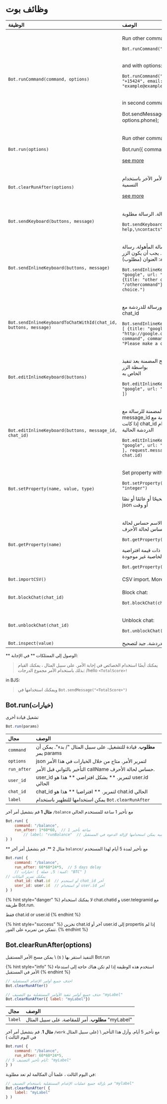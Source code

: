 # وظائف بوت

<table>
  <thead>
    <tr>
      <th style="text-align:left">الوظيفة</th>
      <th style="text-align:left">الوصف</th>
    </tr>
  </thead>
  <tbody>
    <tr>
      <td style="text-align:left"><code>Bot.runCommand(command, options)</code>
      </td>
      <td style="text-align:left">
        <p>Run other command</p>
        <p><code>Bot.runCommand(&quot;/contact&quot;)</code>
        </p>
        <p>
          <br />and with options:</p>
        <p><code>Bot.runCommand(&quot;/contact&quot;, {phone: &quot;+15424&quot;, email: &quot;example@example.com&quot;})</code>
        </p>
        <p>
          <br />in second command /contact:</p>
        <p>Bot.sendMessage(&quot;Phone is:&quot; + options.phone);</p>
      </td>
    </tr>
    <tr>
      <td style="text-align:left"><code>Bot.run(options)</code>
      </td>
      <td style="text-align:left">
        <p>Run other command</p>
        <p>Bot.run({ command: &quot;/contact&quot; })</p>
        <p></p>
        <p><a href="https://help.bots.business/scenarios-and-bjs/bot-functions#bot-run-options">see more</a>
        </p>
      </td>
    </tr>
    <tr>
      <td style="text-align:left"><code>Bot.clearRunAfter(options)</code>
      </td>
      <td style="text-align:left">
        <p>امسح الأمر الآخر باستخدام run_after حسب التسمية</p>
        <p></p>
        <p><a href="https://help.bots.business/scenarios-and-bjs/bot-functions#bot-clearrunafter-options">see more</a>
        </p>
      </td>
    </tr>
    <tr>
      <td style="text-align:left"><code>Bot.sendKeyboard(buttons, message)</code>
      </td>
      <td style="text-align:left">
        <p>إرسال لوحة المفاتيح والرسالة.  الرسالة مطلوبة</p>
        <p></p>
        <p><code>Bot.sendKeyboard(&quot;about, help,\ncontacts&quot;, &quot;send keyboard now&quot;)</code>
        </p>
      </td>
    </tr>
    <tr>
      <td style="text-align:left"><code>Bot.sendInlineKeyboard(buttons, message)</code>
      </td>
      <td style="text-align:left">
        <p>إرسال لوحة المفاتيح والرسالة المأهولة. رسالة مطلوبة. أزرار هي صفيف. يجب أن يكون الزر حقول نصية: العنوان (مطلوب) url  أمر او.</p>
        <p></p>
        <p><code>Bot.sendInlineKeyboard([ {title: &quot;google&quot;, url: &quot;http://google.com&quot; }, {title: &quot;other command&quot;, command: &quot;/othercommand&quot;} ], &quot;Please make a choice.&quot;)</code>
        </p>
      </td>
    </tr>
    <tr>
      <td style="text-align:left"><code>Bot.sendInlineKeyboardToChatWithId(chat_id, buttons, message)</code>
      </td>
      <td style="text-align:left">
        <p>أرسل لوحة مفاتيح مضمّنة ورسالة للدردشة مع chat_id</p>
        <p></p>
        <p><code>Bot.sendInlineKeyboard(&apos;852378745487&apos;, [ {title: &quot;google&quot;, url: &quot;http://google.com&quot; }, {title: &quot;other command&quot;, command: &quot;/othercommand&quot;} ], &quot;Please make a choice.&quot;)</code>
        </p>
      </td>
    </tr>
    <tr>
      <td style="text-align:left"><code>Bot.editInlineKeyboard(buttons)</code>
      </td>
      <td style="text-align:left">
        <p>تحرير موجود لوحة المفاتيح المضمنة بعد تنفيذ الأمر الذي تم استدعاؤه
           بواسطة الزر الخاص به</p>
        <p></p>
        <p><code>Bot.editInlineKeyboard([ {title: &quot;google&quot;, url: &quot;http://google.com&quot; } ])</code>
        </p>
      </td>
    </tr>
    <tr>
      <td style="text-align:left"><code>Bot.editInlineKeyboard(buttons, message_id, chat_id)</code>
      </td>
      <td style="text-align:left">
        <p>تحرير موجود لوحة المفاتيح المضمنة للرسالة مع message_id في الدردشة مع
           chat_id.  إذا كانت chat_id فارغة ، فسيتم استخدام الدردشة الحالية</p>
        <p></p>
        <p><code>Bot.editInlineKeyboard([ {title: &quot;google&quot;, url: &quot;http://google.com&quot; } ], request.message.message_id, chat.id)</code>
        </p>
      </td>
    </tr>
    <tr>
      <td style="text-align:left"><code>Bot.setProperty(name, value, type)</code>
      </td>
      <td style="text-align:left">
        <p>Set property with name for bot</p>
        <p></p>
        <p><code>Bot.setProperty(&quot;TotalScore&quot;, 100, &quot;integer&quot;)</code> 
        </p>
        <p></p>
        <p>يمكن أن يكون النوع عددًا صحيحًا أو عائمًا أو نصًا json أو وقت</p>
      </td>
    </tr>
    <tr>
      <td style="text-align:left"><code>Bot.getProperty(name)</code>
      </td>
      <td style="text-align:left">
        <p>قراءة الممتلكات مع الاسم.  الاسم حساس لحالة الأحرف.  الاسم حساس لحالة الأحرف.</p>
        <p></p>
        <p><code>Bot.getProperty(&quot;TotalScore&quot;)</code>
        </p>
        <p></p>
        <p>يمكن الحصول على خاصية ذات قيمة افتراضية لخاصية غير موجودة:</p>
        <p><code>Bot.getProperty(&quot;TotalScore&quot;, 100)</code> 
        </p>
      </td>
    </tr>
    <tr>
      <td style="text-align:left"><code>Bot.importCSV()</code>
      </td>
      <td style="text-align:left">CSV import. More info <a href="https://help.bots.business/create-bot-from-google-table">here</a>
      </td>
    </tr>
    <tr>
      <td style="text-align:left"><code>Bot.blockChat(chat_id)</code>
      </td>
      <td style="text-align:left">
        <p>Block chat:</p>
        <p><code>Bot.blockChat(chat.id)</code>
        </p>
      </td>
    </tr>
    <tr>
      <td style="text-align:left"><code>Bot.unblockChat(chat_id)</code>
      </td>
      <td style="text-align:left">
        <p>Unblock chat:</p>
        <p><code>Bot.unblockChat(chat.id)</code>
        </p>
      </td>
    </tr>
    <tr>
      <td style="text-align:left"><code>Bot.inspect(value)</code>
      </td>
      <td style="text-align:left">إرسال قيمة تفتيش للدردشة.  جيد لتصحيح</td>
    </tr>
  </tbody>
</table>

** الوصول إلى الممتلكات ** في الإجابة:

> يمكنك أيضًا استخدام الخصائص في إجابة الأمر.  على سبيل المثال ، يمكنك القيام بذلك باستخدام الأمر
مجموع الدرجات:
/hello
`<TotalScore>!`

in BJS:

> ويمكنك استخدامها في `Bot.sendMessage("<TotalScore>")`



## Bot.run\(خيارات\)

تشغيل قيادة أخرى

```javascript
Bot.run(params)
```

| مجال | الوصف |
| :--- | :--- |
| `command` | **مطلوب**. قيادة للتشغيل. على سبيل المثال "/ بدء". يمكن أن يمر params |
| `options` | json لتمرير الأمر. متاح من خلال الخيارات في هذا الأمر |
| `run_after` | التأخير بالثواني قبل الأمر callName حساس لحالة الأحرف. |
| `user_id` | user\_id لتمرير. ** بشكل افتراضي ** هذا هو user.id الحالي
| `chat_id` | chat\_id لتمرير. ** افتراضيا ** هذا هو chat.id الحالي |
| `label` | يمكن استخدامها للتطهير باستخدام `Bot.clearRunAfter` |

**مثال 1**
قم بتشغيل أمر آخر
`/balance` مع تأخير 1 ساعة للمستخدم الحالي

```javascript
Bot.run( {
    command: "/balance",
    run_after: 1*60*60,  // 1 ساعة تأخير
        // label: "runBalance"  // التسمية يمكن استخدامها لإزالة الدعوة في المستقبل
} )
```

** مثال 2 **. 
قم بتشغيل أمر آخر `balance/` مع تأخير لمدة 5 أيام لهذا المستخدم

```javascript
Bot.run( {
    command: "/balance",
    run_after: 60*60*24*5,  // 5 days delay
    // خيارات: { كمية: 5, عملة: "BTC" } 
// يمكنك تمرير البيانات
    chat_id: chat.id  // أو استخدم chat_id آخر
    user_id: user.id  // أو استخدام user.id آخر
} )
```

{% hint style="danger" %}
لا يمكنك استخدام chat.chatid و user.telegramid مع طريقة Bot.run.

فقط chat.id or user.id
{% endhint %}

{% hint style="success" %}
تخزين chat.id آخر أو user.id إلى propertis إذا لم تتمكن من تمريره على الفور.
{% endhint %}

## Bot.clearRunAfter\(options\)

يمكن مسح الأمر المستقبل \ (s \) التنفيذ
استقر بها Bot.run

{% hint style="info" %}
استخدم هذه الوظيفة إذا لم تكن هناك حاجة إلى استدعاء الأمر في المستقبل
{% endhint %}

```javascript
// احذف جميع أوامر الإعدام المستقبلية
Bot.clearRunAfter()
```

```javascript
// حذف جميع أوامر تنفيذ الأوامر المستقبلية مع التصنيف "myLabel"
Bot.clearRunAfter({ label: "myLabel"})
```

| مجال | الوصف |
| :--- | :--- |
| `label` | **مطلوب**. أمر للمقاصة. على سبيل المثال "myLabel" |

**مثال 1**. 
قم بتشغيل أمر آخر
`/work` مع تأخير 5 أيام. وأزل هذا التأخير
 \ (على سبيل المثال في اليوم الثالث \)

```javascript
Bot.run( {
    command: "/balance",
    run_after: 60*60*24*5, 
// 5 أيام تأخير التصنيف: "myLabel"
} )
```

في اليوم الثالث ، علمنا أن المكالمة لم تعد مطلوبة:

```javascript
// قم بإزالة جميع عمليات الإعدام المستقبلية باستخدام التصنيف "mylabel"
Bot.clearRunAfter( {
    label: "myLabel"
} )
```



